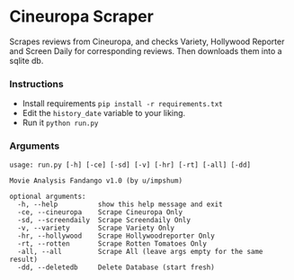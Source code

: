 # Cineuropa Scraper

Scrapes reviews from Cineuropa, and checks Variety, Hollywood Reporter and Screen Daily for corresponding reviews. Then downloads them into a sqlite db.

### Instructions

-   Install requirements `pip install -r requirements.txt`
-   Edit the `history_date` variable to your liking.
-   Run it `python run.py`

### Arguments

    usage: run.py [-h] [-ce] [-sd] [-v] [-hr] [-rt] [-all] [-dd]

    Movie Analysis Fandango v1.0 (by u/impshum)

    optional arguments:
      -h, --help          show this help message and exit
      -ce, --cineuropa    Scrape Cineuropa Only
      -sd, --screendaily  Scrape Screendaily Only
      -v, --variety       Scrape Variety Only
      -hr, --hollywood    Scrape Hollywoodreporter Only
      -rt, --rotten       Scrape Rotten Tomatoes Only
      -all, --all         Scrape All (leave args empty for the same result)
      -dd, --deletedb     Delete Database (start fresh)